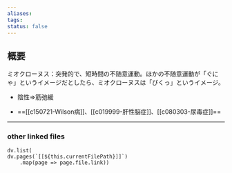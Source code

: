 ```yaml
---
aliases: 
tags: 
status: false
---
```

## 概要
ミオクローヌス：突発的で、短時間の不随意運動。ほかの不随意運動が「ぐにゃ」というイメージだとしたら、ミオクローヌスは「びくっ」というイメージ。
- 陰性⇒筋弛緩

- ==[[c150721-Wilson病]]、[[c019999-肝性脳症]]、[[c080303-尿毒症]]==

---
### other linked files
```dataviewjs
dv.list(
dv.pages(`[[${this.currentFilePath}]]`)
	.map(page => page.file.link))
```
